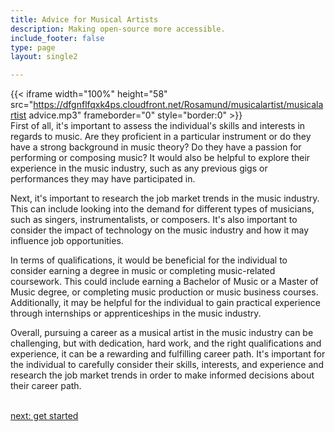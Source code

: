 ```yaml
---
title: Advice for Musical Artists
description: Making open-source more accessible.
include_footer: false
type: page
layout: single2

---
```


{{< iframe width="100%" height="58" src="https://dfgnflfqxk4ps.cloudfront.net/Rosamund/musicalartist/musicalartist advice.mp3" frameborder="0" style="border:0" >}}<br>
First of all, it's important to assess the individual's skills and interests in regards to music. Are they proficient in a particular instrument or do they have a strong background in music theory? Do they have a passion for performing or composing music? It would also be helpful to explore their experience in the music industry, such as any previous gigs or performances they may have participated in.

Next, it's important to research the job market trends in the music industry. This can include looking into the demand for different types of musicians, such as singers, instrumentalists, or composers. It's also important to consider the impact of technology on the music industry and how it may influence job opportunities.

In terms of qualifications, it would be beneficial for the individual to consider earning a degree in music or completing music-related coursework. This could include earning a Bachelor of Music or a Master of Music degree, or completing music production or music business courses. Additionally, it may be helpful for the individual to gain practical experience through internships or apprenticeships in the music industry.

Overall, pursuing a career as a musical artist in the music industry can be challenging, but with dedication, hard work, and the right qualifications and experience, it can be a rewarding and fulfilling career path. It's important for the individual to carefully consider their skills, interests, and experience and research the job market trends in order to make informed decisions about their career path.

<br>
<a href="https://workdojos.com/musicalartist/start">next: get started</a>
</p>